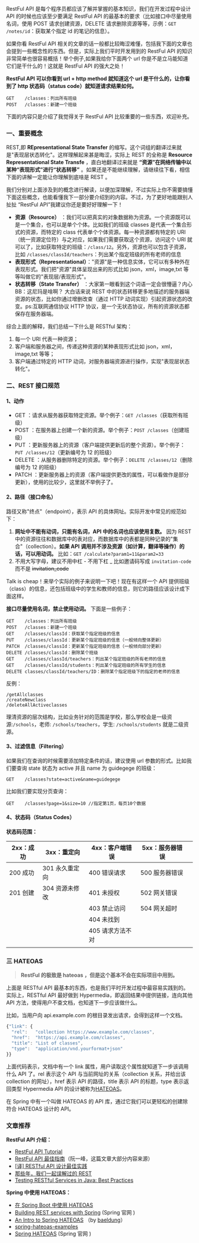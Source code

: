 RestFul API 是每个程序员都应该了解并掌握的基本知识，我们在开发过程中设计 API 的时候也应该至少要满足 RestFul API 的最基本的要求（比如接口中尽量使用名词，使用 POST 请求创建资源，DELETE 请求删除资源等等，示例：`GET /notes/id`：获取某个指定 id 的笔记的信息）。

如果你看 RestFul API 相关的文章的话一般都比较晦涩难懂，包括我下面的文章也会提到一些概念性的东西。但是，实际上我们平时开发用到的 RestFul API 的知识非常简单也很容易概括！举个例子,如果我给你下面两个 url 你是不是立马能知道它们是干什么的！这就是 RestFul API 的强大之处！

**RestFul API 可以你看到 url + http method 就知道这个 url 是干什么的，让你看到了 http 状态码（status code）就知道请求结果如何。**

```
GET    /classes：列出所有班级
POST   /classes：新建一个班级
```

下面的内容只是介绍了我觉得关于 RestFul API 比较重要的一些东西，欢迎补充。

### 一、重要概念

REST,即 **REpresentational State Transfer** 的缩写。这个词组的翻译过来就是"表现层状态转化"。这样理解起来甚是晦涩，实际上 REST 的全称是 **Resource Representational State Transfe** ，直白地翻译过来就是 **“资源”在网络传输中以某种“表现形式”进行“状态转移”** 。如果还是不能继续理解，请继续往下看，相信下面的讲解一定能让你理解到底啥是 REST 。

我们分别对上面涉及到的概念进行解读，以便加深理解，不过实际上你不需要搞懂下面这些概念，也能看懂我下一部分要介绍到的内容。不过，为了更好地能跟别人扯扯 “RestFul API”我建议你还是要好好理解一下！

- **资源（Resource）** ：我们可以把真实的对象数据称为资源。一个资源既可以是一个集合，也可以是单个个体。比如我们的班级 classes 是代表一个集合形式的资源，而特定的 class 代表单个个体资源。每一种资源都有特定的 URI（统一资源定位符）与之对应，如果我们需要获取这个资源，访问这个 URI 就可以了，比如获取特定的班级：`/class/12`。另外，资源也可以包含子资源，比如 `/classes/classId/teachers`：列出某个指定班级的所有老师的信息
- **表现形式（Representational）**："资源"是一种信息实体，它可以有多种外在表现形式。我们把"资源"具体呈现出来的形式比如 json，xml，image,txt 等等叫做它的"表现层/表现形式"。
- **状态转移（State Transfer）** ：大家第一眼看到这个词语一定会很懵逼？内心 BB：这尼玛是啥啊？ 大白话来说 REST 中的状态转移更多地描述的服务器端资源的状态，比如你通过增删改查（通过 HTTP 动词实现）引起资源状态的改变。ps:互联网通信协议 HTTP 协议，是一个无状态协议，所有的资源状态都保存在服务器端。

综合上面的解释，我们总结一下什么是 RESTful 架构：

1. 每一个 URI 代表一种资源；
2. 客户端和服务器之间，传递这种资源的某种表现形式比如 json，xml，image,txt 等等；
3. 客户端通过特定的 HTTP 动词，对服务器端资源进行操作，实现"表现层状态转化"。

### 二、REST 接口规范

#### 1、动作

- GET ：请求从服务器获取特定资源。举个例子：`GET /classes`（获取所有班级）
- POST ：在服务器上创建一个新的资源。举个例子：`POST /classes`（创建班级）
- PUT ：更新服务器上的资源（客户端提供更新后的整个资源）。举个例子：`PUT /classes/12`（更新编号为 12 的班级）
- DELETE ：从服务器删除特定的资源。举个例子：`DELETE /classes/12`（删除编号为 12 的班级）
- PATCH ：更新服务器上的资源（客户端提供更改的属性，可以看做作是部分更新），使用的比较少，这里就不举例子了。

#### 2、路径（接口命名）

路径又称"终点"（endpoint），表示 API 的具体网址。实际开发中常见的规范如下：

1. **网址中不能有动词，只能有名词，API 中的名词也应该使用复数。** 因为 REST 中的资源往往和数据库中的表对应，而数据库中的表都是同种记录的"集合"（collection）。**如果 API 调用并不涉及资源（如计算，翻译等操作）的话，可以用动词。** 比如：`GET /calculate?param1=11&param2=33`
2. 不用大写字母，建议不用中杠 - 不用下杠 \_ 比如邀请码写成 `invitation-code`而不是 ~~invitation_code~~

Talk is cheap！来举个实际的例子来说明一下吧！现在有这样一个 API 提供班级（class）的信息，还包括班级中的学生和教师的信息，则它的路径应该设计成下面这样。

**接口尽量使用名词，禁止使用动词。** 下面是一些例子：

```
GET    /classes：列出所有班级
POST   /classes：新建一个班级
GET    /classes/classId：获取某个指定班级的信息
PUT    /classes/classId：更新某个指定班级的信息（一般倾向整体更新）
PATCH  /classes/classId：更新某个指定班级的信息（一般倾向部分更新）
DELETE /classes/classId：删除某个班级
GET    /classes/classId/teachers：列出某个指定班级的所有老师的信息
GET    /classes/classId/students：列出某个指定班级的所有学生的信息
DELETE classes/classId/teachers/ID：删除某个指定班级下的指定的老师的信息
```

反例：

```
/getAllclasses
/createNewclass
/deleteAllActiveclasses
```

理清资源的层次结构，比如业务针对的范围是学校，那么学校会是一级资源:`/schools`，老师: `/schools/teachers`，学生: `/schools/students` 就是二级资源。

#### 3、过滤信息（Filtering）

如果我们在查询的时候需要添加特定条件的话，建议使用 url 参数的形式。比如我们要查询 state 状态为 active 并且 name 为 guidegege 的班级：

```
GET    /classes?state=active&name=guidegege
```

比如我们要实现分页查询：

```
GET    /classes?page=1&size=10 //指定第1页，每页10个数据
```

#### 4、状态码（Status Codes）

**状态码范围：**

| 2xx：成功 | 3xx：重定向    | 4xx：客户端错误  | 5xx：服务器错误 |      |
| --------- | -------------- | ---------------- | --------------- | ---- |
| 200 成功  | 301 永久重定向 | 400 错误请求     | 500 服务器错误  |      |
| 201 创建  | 304 资源未修改 | 401 未授权       | 502 网关错误    |      |
|           |                | 403 禁止访问     | 504 网关超时    |      |
|           |                | 404 未找到       |                 |      |
|           |                | 405 请求方法不对 |                 |      |
|           |                |                  |                 |      |

### 三 HATEOAS

> **RestFul 的极致是 hateoas ，但是这个基本不会在实际项目中用到。**

上面是 RESTful API 最基本的东西，也是我们平时开发过程中最容易实践到的。实际上，RESTful API 最好做到 Hypermedia，即返回结果中提供链接，连向其他 API 方法，使得用户不查文档，也知道下一步应该做什么。

比如，当用户向 api.example.com 的根目录发出请求，会得到这样一个文档。

```javascript
{"link": {
  "rel":   "collection https://www.example.com/classes",
  "href":  "https://api.example.com/classes",
  "title": "List of classes",
  "type":  "application/vnd.yourformat+json"
}}
```

上面代码表示，文档中有一个 link 属性，用户读取这个属性就知道下一步该调用什么 API 了。rel 表示这个 API 与当前网址的关系（collection 关系，并给出该 collection 的网址），href 表示 API 的路径，title 表示 API 的标题，type 表示返回类型 Hypermedia API 的设计被称为[HATEOAS](http://en.wikipedia.org/wiki/HATEOAS)。

在 Spring 中有一个叫做 HATEOAS 的 API 库，通过它我们可以更轻松的创建除符合 HATEOAS 设计的 API。

### 文章推荐

**RestFul API 介绍：**

- [RestFul API Tutorial](https://restfulapi.net/)
- [RestFul API 最佳指南](http://www.ruanyifeng.com/blog/2014/05/restful_api.html)（阮一峰，这篇文章大部分内容来源）
- [[译] RESTful API 设计最佳实践](https://juejin.im/entry/59e460c951882542f578f2f0)
- [那些年，我们一起误解过的 REST](https://segmentfault.com/a/1190000016313947)
- [Testing RESTful Services in Java: Best Practices](https://phauer.com/2016/testing-restful-services-java-best-practices/)

**Spring 中使用 HATEOAS：**

- [在 Spring Boot 中使用 HATEOAS](a)
- [Building REST services with Spring](https://spring.io/guides/tutorials/classmarks/) (Spring 官网 )
- [An Intro to Spring HATEOAS](https://www.baeldung.com/spring-hateoas-tutorial) （by [baeldung](https://www.baeldung.com/author/baeldung/)）
- [spring-hateoas-examples](https://github.com/spring-projects/spring-hateoas-examples/tree/master/hypermedia)
- [Spring HATEOAS](https://spring.io/projects/spring-hateoas#learn) (Spring 官网 )